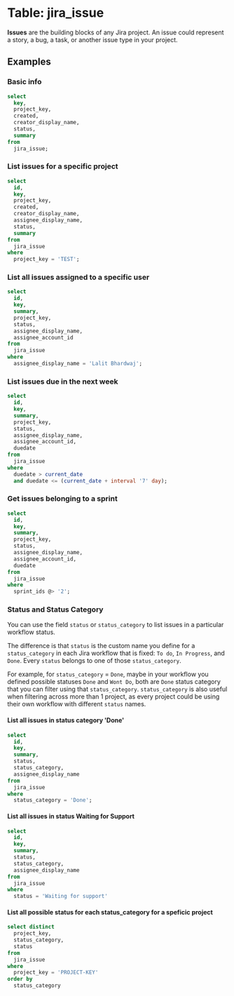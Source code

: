# Table: jira_issue

**Issues** are the building blocks of any Jira project. An issue could represent a story, a bug, a task, or another issue type in your project.

## Examples

### Basic info

```sql
select
  key,
  project_key,
  created,
  creator_display_name,
  status,
  summary
from
  jira_issue;
```

### List issues for a specific project

```sql
select
  id,
  key,
  project_key,
  created,
  creator_display_name,
  assignee_display_name,
  status,
  summary
from
  jira_issue
where
  project_key = 'TEST';
```

### List all issues assigned to a specific user

```sql
select
  id,
  key,
  summary,
  project_key,
  status,
  assignee_display_name,
  assignee_account_id
from
  jira_issue
where
  assignee_display_name = 'Lalit Bhardwaj';
```

### List issues due in the next week
```sql
select
  id,
  key,
  summary,
  project_key,
  status,
  assignee_display_name,
  assignee_account_id,
  duedate
from
  jira_issue
where
  duedate > current_date
  and duedate <= (current_date + interval '7' day);
```



### Get issues belonging to a sprint

```sql
select
  id,
  key,
  summary,
  project_key,
  status,
  assignee_display_name,
  assignee_account_id,
  duedate
from
  jira_issue
where
  sprint_ids @> '2';
```

### Status and Status Category
You can use the field `status` or `status_category` to list issues in a particular workflow status. 

The difference is that `status` is the custom name you define for a `status_category` in each Jira workflow that is fixed: `To do`, `In Progress`, and `Done`. Every `status` belongs to one of those `status_category`.

For example, for `status_category` = `Done`, maybe in your workflow you defined possible statuses `Done` and `Wont Do`, both are `Done` status category that you can filter using that `status_category`. `status_category` is also useful when filtering across more than 1 project, as every project could be using their own workflow with different `status` names. 

#### List all issues in status category 'Done'

```sql
select
  id,
  key,
  summary,
  status,
  status_category,
  assignee_display_name
from
  jira_issue
where
  status_category = 'Done';
```

#### List all issues in status Waiting for Support

```sql
select
  id,
  key,
  summary,
  status,
  status_category,
  assignee_display_name
from
  jira_issue
where
  status = 'Waiting for support'
```

#### List all possible status for each status_category for a speficic project

```sql
select distinct
  project_key,
  status_category,
  status
from
  jira_issue
where
  project_key = 'PROJECT-KEY'
order by
  status_category
```